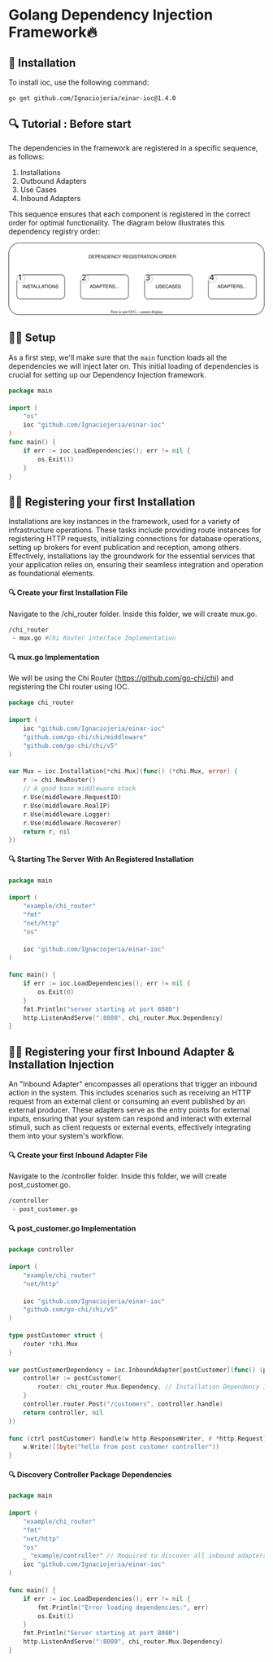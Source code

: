 # Golang Dependency Injection Framework🔥

## 🔧 Installation
To install ioc, use the following command:

    go get github.com/Ignaciojeria/einar-ioc@1.4.0

## 🔍 Tutorial : Before start

The dependencies in the framework are registered in a specific sequence, as follows:
1. Installations
2. Outbound Adapters
3. Use Cases
4. Inbound Adapters

This sequence ensures that each component is registered in the correct order for optimal functionality. The diagram below illustrates this dependency registry order:

<p align="center">
  <img src="diagram.drawio.svg" alt="diagram">
</p>

## 👨‍💻 Setup

As a first step, we'll make sure that the `main` function loads all the dependencies we will inject later on. This initial loading of dependencies is crucial for setting up our Dependency Injection framework.

```go
package main

import (
	"os"
	ioc "github.com/Ignaciojeria/einar-ioc"
)
func main() {
	if err := ioc.LoadDependencies(); err != nil {
		os.Exit(1)
	}
}
```

## 👨‍💻 Registering your first Installation

Installations are key instances in the framework, used for a variety of infrastructure operations. These tasks include providing route instances for registering HTTP requests, initializing connections for database operations, setting up brokers for event publication and reception, among others. Effectively, installations lay the groundwork for the essential services that your application relies on, ensuring their seamless integration and operation as foundational elements.

####  🔍 Create your first Installation File
Navigate to the /chi_router folder. Inside this folder, we will create mux.go.
```bash
/chi_router
 - mux.go #Chi Router interface Implementation 
```

####  🔍 mux.go Implementation
We will be using the Chi Router (https://github.com/go-chi/chi) and registering the Chi router using IOC.
```go
package chi_router

import (
	ioc "github.com/Ignaciojeria/einar-ioc"
	"github.com/go-chi/chi/middleware"
	"github.com/go-chi/chi/v5"
)

var Mux = ioc.Installation[*chi.Mux](func() (*chi.Mux, error) {
	r := chi.NewRouter()
	// A good base middleware stack
	r.Use(middleware.RequestID)
	r.Use(middleware.RealIP)
	r.Use(middleware.Logger)
	r.Use(middleware.Recoverer)
	return r, nil
})

```

####  🔍 Starting The Server With An Registered Installation
```go
package main

import (
	"example/chi_router"
	"fmt"
	"net/http"
	"os"

	ioc "github.com/Ignaciojeria/einar-ioc"
)

func main() {
	if err := ioc.LoadDependencies(); err != nil {
		os.Exit(0)
	}
	fmt.Println("server starting at port 8080")
	http.ListenAndServe(":8080", chi_router.Mux.Dependency)
}
```

## 👨‍💻 Registering your first Inbound Adapter & Installation Injection

An "Inbound Adapter" encompasses all operations that trigger an inbound action in the system. This includes scenarios such as receiving an HTTP request from an external client or consuming an event published by an external producer. These adapters serve as the entry points for external inputs, ensuring that your system can respond and interact with external stimuli, such as client requests or external events, effectively integrating them into your system's workflow.

####  🔍 Create your first Inbound Adapter File

Navigate to the /controller folder. Inside this folder, we will create post_customer.go.
```bash
/controller
 - post_customer.go 
```

####  🔍 post_customer.go Implementation

```go
package controller

import (
	"example/chi_router"
	"net/http"

	ioc "github.com/Ignaciojeria/einar-ioc"
	"github.com/go-chi/chi/v5"
)

type postCustomer struct {
	router *chi.Mux
}

var postCustomerDependency = ioc.InboundAdapter[postCustomer](func() (postCustomer, error) {
	controller := postCustomer{
		router: chi_router.Mux.Dependency, // Installation Dependency Injected Here!
	}
	controller.router.Post("/customers", controller.handle)
	return controller, nil
})

func (ctrl postCustomer) handle(w http.ResponseWriter, r *http.Request) {
	w.Write([]byte("hello from post customer controller"))
}

```

#### 🔍 Discovery Controller Package Dependencies

```go
package main

import (
	"example/chi_router"
	"fmt"
	"net/http"
	"os"
	_ "example/controller" // Required to discover all inbound adapters registered inside the controller package
	ioc "github.com/Ignaciojeria/einar-ioc"
)

func main() {
	if err := ioc.LoadDependencies(); err != nil {
		fmt.Println("Error loading dependencies:", err)
		os.Exit(1)
	}
	fmt.Println("Server starting at port 8080")
	http.ListenAndServe(":8080", chi_router.Mux.Dependency)
}
```